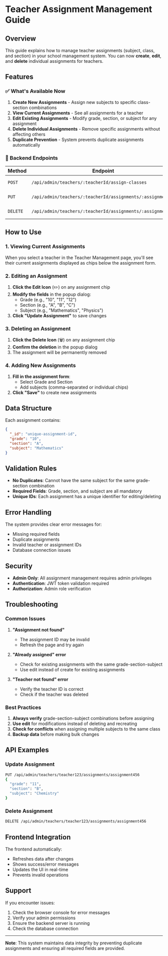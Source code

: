 # Teacher Assignment Management Guide

## Overview

This guide explains how to manage teacher assignments (subject, class, and section) in your school management system. You can now **create**, **edit**, and **delete** individual assignments for teachers.

## Features

### ✅ What's Available Now

1. **Create New Assignments** - Assign new subjects to specific class-section combinations
2. **View Current Assignments** - See all assignments for a teacher
3. **Edit Existing Assignments** - Modify grade, section, or subject for any assignment
4. **Delete Individual Assignments** - Remove specific assignments without affecting others
5. **Duplicate Prevention** - System prevents duplicate assignments automatically

### 🔧 Backend Endpoints

| Method | Endpoint | Description |
|--------|----------|-------------|
| `POST` | `/api/admin/teachers/:teacherId/assign-classes` | Assign new classes/subjects |
| `PUT` | `/api/admin/teachers/:teacherId/assignments/:assignmentId` | Update existing assignment |
| `DELETE` | `/api/admin/teachers/:teacherId/assignments/:assignmentId` | Delete specific assignment |

## How to Use

### 1. Viewing Current Assignments

When you select a teacher in the Teacher Management page, you'll see their current assignments displayed as chips below the assignment form.

### 2. Editing an Assignment

1. **Click the Edit Icon** (✏️) on any assignment chip
2. **Modify the fields** in the popup dialog:
   - Grade (e.g., "10", "11", "12")
   - Section (e.g., "A", "B", "C")
   - Subject (e.g., "Mathematics", "Physics")
3. **Click "Update Assignment"** to save changes

### 3. Deleting an Assignment

1. **Click the Delete Icon** (🗑️) on any assignment chip
2. **Confirm the deletion** in the popup dialog
3. The assignment will be permanently removed

### 4. Adding New Assignments

1. **Fill in the assignment form**:
   - Select Grade and Section
   - Add subjects (comma-separated or individual chips)
2. **Click "Save"** to create new assignments

## Data Structure

Each assignment contains:
```json
{
  "_id": "unique-assignment-id",
  "grade": "10",
  "section": "A", 
  "subject": "Mathematics"
}
```

## Validation Rules

- **No Duplicates**: Cannot have the same subject for the same grade-section combination
- **Required Fields**: Grade, section, and subject are all mandatory
- **Unique IDs**: Each assignment has a unique identifier for editing/deleting

## Error Handling

The system provides clear error messages for:
- Missing required fields
- Duplicate assignments
- Invalid teacher or assignment IDs
- Database connection issues

## Security

- **Admin Only**: All assignment management requires admin privileges
- **Authentication**: JWT token validation required
- **Authorization**: Admin role verification

## Troubleshooting

### Common Issues

1. **"Assignment not found"**
   - The assignment ID may be invalid
   - Refresh the page and try again

2. **"Already assigned" error**
   - Check for existing assignments with the same grade-section-subject
   - Use edit instead of create for existing assignments

3. **"Teacher not found" error**
   - Verify the teacher ID is correct
   - Check if the teacher was deleted

### Best Practices

1. **Always verify** grade-section-subject combinations before assigning
2. **Use edit** for modifications instead of deleting and recreating
3. **Check for conflicts** when assigning multiple subjects to the same class
4. **Backup data** before making bulk changes

## API Examples

### Update Assignment
```bash
PUT /api/admin/teachers/teacher123/assignments/assignment456
{
  "grade": "11",
  "section": "B", 
  "subject": "Chemistry"
}
```

### Delete Assignment
```bash
DELETE /api/admin/teachers/teacher123/assignments/assignment456
```

## Frontend Integration

The frontend automatically:
- Refreshes data after changes
- Shows success/error messages
- Updates the UI in real-time
- Prevents invalid operations

## Support

If you encounter issues:
1. Check the browser console for error messages
2. Verify your admin permissions
3. Ensure the backend server is running
4. Check the database connection

---

**Note**: This system maintains data integrity by preventing duplicate assignments and ensuring all required fields are provided.